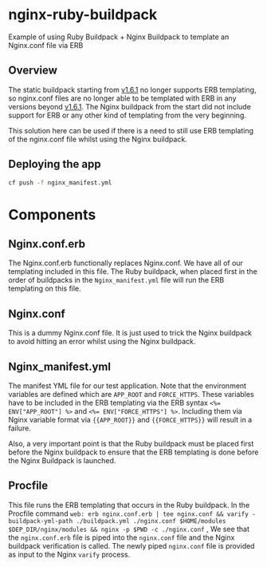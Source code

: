 # nginx-ruby-buildpack
Example of using Ruby Buildpack + Nginx Buildpack to template an Nginx.conf file via ERB

## Overview
The static buildpack starting from [v1.6.1](https://github.com/cloudfoundry/staticfile-buildpack/releases/tag/v1.6.1) no longer supports ERB templating, so nginx.conf files are no longer able to be templated with ERB in any versions beyond [v1.6.1](https://github.com/cloudfoundry/staticfile-buildpack/pull/360/files). The Nginx buildpack from the start did not include support for ERB or any other kind of templating from the very beginning. 

This solution here can be used if there is a need to still use ERB templating of the nginx.conf file whilst using the Nginx buildpack. 

## Deploying the app
```bash
cf push -f nginx_manifest.yml
```

# Components 
## Nginx.conf.erb
The Nginx.conf.erb functionally replaces Nginx.conf. We have all of our templating included in this file. The Ruby buildpack, when placed first in the order of buildpacks in the `Nginx_manifest.yml` file will run the ERB templating on this file. 

## Nginx.conf
This is a dummy Nginx.conf file. It is just used to trick the Nginx buildpack to avoid hitting an error whilst using the Nginx buildpack. 

## Nginx_manifest.yml
The manifest YML file for our test application. Note that the environment variables are defined which are `APP_ROOT` and `FORCE_HTTPS`. These variables have to be included in the ERB templating via the ERB syntax `<%= ENV["APP_ROOT"] %>` and `<%= ENV["FORCE_HTTPS"] %>`. Including them via Nginx variable format via `{{APP_ROOT}}` and `{{FORCE_HTTPS}}` will result in a failure. 

Also, a very important point is that the Ruby buildpack must be placed first before the Nginx buildpack to ensure that the ERB templating is done before the Nginx Buildpack is launched. 

## Procfile
This file runs the ERB templating that occurs in the Ruby buildpack. In the Procfile command `web: erb nginx.conf.erb | tee nginx.conf && varify -buildpack-yml-path ./buildpack.yml ./nginx.conf $HOME/modules $DEP_DIR/nginx/modules && nginx -p $PWD -c ./nginx.conf` , We see that the `nginx.conf.erb` file is piped into the `nginx.conf` file and the Nginx buildpack verification is called. The newly piped `nginx.conf` file is provided as input to the Nginx `varify` process. 
